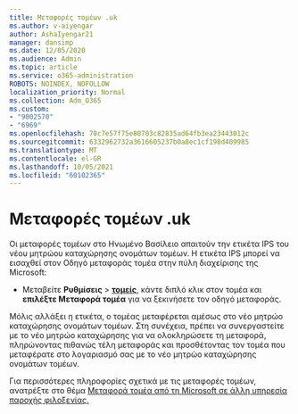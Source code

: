 ```yaml
---
title: Μεταφορές τομέων .uk
ms.author: v-aiyengar
author: AshaIyengar21
manager: dansimp
ms.date: 12/05/2020
ms.audience: Admin
ms.topic: article
ms.service: o365-administration
ROBOTS: NOINDEX, NOFOLLOW
localization_priority: Normal
ms.collection: Adm_O365
ms.custom:
- "9002570"
- "6969"
ms.openlocfilehash: 70c7e57f75e80703c82835ad64fb3ea23443012c
ms.sourcegitcommit: 6332962732a3616605237b0a8ec1cf198d409985
ms.translationtype: MT
ms.contentlocale: el-GR
ms.lasthandoff: 10/05/2021
ms.locfileid: "60102365"
---
```

# <a name="uk-domain-transfers"></a>Μεταφορές τομέων .uk

Οι μεταφορές τομέων στο Ηνωμένο Βασίλειο απαιτούν την ετικέτα IPS του νέου μητρώου καταχώρησης ονομάτων τομέων. Η ετικέτα IPS μπορεί να εισαχθεί στον Οδηγό μεταφοράς τομέα στην πύλη διαχείρισης της Microsoft:

- Μεταβείτε **Ρυθμίσεις**  >  [**τομείς**](https://admin.microsoft.com/#/Domains), κάντε διπλό κλικ στον τομέα και **επιλέξτε Μεταφορά τομέα** για να ξεκινήσετε τον οδηγό μεταφοράς.

Μόλις αλλάξει η ετικέτα, ο τομέας μεταφέρεται αμέσως στο νέο μητρώο καταχώρησης ονομάτων τομέων. Στη συνέχεια, πρέπει να συνεργαστείτε με το νέο μητρώο καταχώρησης για να ολοκληρώσετε τη μεταφορά, πληρώνοντας πιθανώς τέλη μεταφοράς και προσθέτοντας τον τομέα που μεταφέρατε στο λογαριασμό σας με το νέο μητρώο καταχώρησης ονομάτων τομέων.

Για περισσότερες πληροφορίες σχετικά με τις μεταφορές τομέων, ανατρέξτε στο θέμα [Μεταφορά τομέα από τη Microsoft σε άλλη υπηρεσία παροχής φιλοξενίας.](https://docs.microsoft.com/microsoft-365/admin/get-help-with-domains/transfer-a-domain-from-microsoft-to-another-host)
